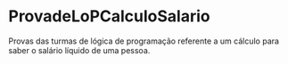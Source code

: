 # ProvadeLoPCalculoSalario
Provas das turmas de lógica de programação referente a um cálculo para saber o salário líquido de uma pessoa.
